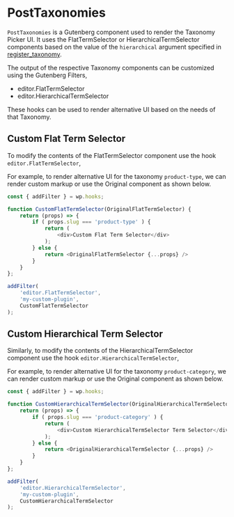 PostTaxonomies
===========

`PostTaxonomies` is a Gutenberg component used to render the Taxonomy Picker
UI. It uses the FlatTermSelector or HierarchicalTermSelector components
based on the value of the `hierarchical` argument specified in
[register_taxonomy](https://codex.wordpress.org/Function_Reference/register_taxonomy).

The output of the respective Taxonomy components can be customized using
the Gutenberg Filters,

* editor.FlatTermSelector
* editor.HierarchicalTermSelector

These hooks can be used to render alternative UI based on the needs of that
Taxonomy.

## Custom Flat Term Selector

To modify the contents of the FlatTermSelector component use the hook `editor.FlatTermSelector`,

For example, to render alternative UI for the taxonomy `product-type`,
we can render custom markup or use the Original component as shown below.

```js
const { addFilter } = wp.hooks;

function CustomFlatTermSelector(OriginalFlatTermSelector) {
	return (props) => {
		if ( props.slug === 'product-type' ) {
			return (
				<div>Custom Flat Term Selector</div>
			);
		} else {
			return <OriginalFlatTermSelector {...props} />
		}
	}
};

addFilter(
	'editor.FlatTermSelector',
	'my-custom-plugin',
	CustomFlatTermSelector
);
```

## Custom Hierarchical Term Selector

Similarly, to modify the contents of the HierarchicalTermSelector component use the hook `editor.HierarchicalTermSelector`,

For example, to render alternative UI for the taxonomy `product-category`,
we can render custom markup or use the Original component as shown below.

```js
const { addFilter } = wp.hooks;

function CustomHierarchicalTermSelector(OriginalHierarchicalTermSelector) {
	return (props) => {
		if ( props.slug === 'product-category' ) {
			return (
				<div>Custom HierarchicalTermSelector Term Selector</div>
			);
		} else {
			return <OriginalHierarchicalTermSelector {...props} />
		}
	}
};

addFilter(
	'editor.HierarchicalTermSelector',
	'my-custom-plugin',
	CustomHierarchicalTermSelector
);
```
